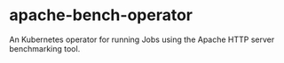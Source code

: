 # apache-bench-operator

An Kubernetes operator for running Jobs using the Apache HTTP server benchmarking tool.
